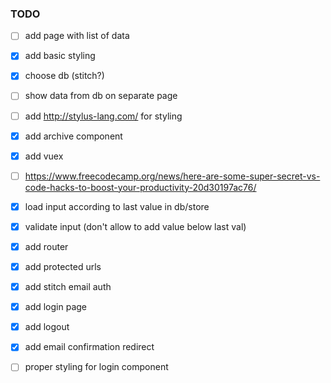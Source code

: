 ### TODO

- [ ] add page with list of data
- [x] add basic styling
- [x] choose db (stitch?)
- [ ] show data from db on separate page
- [ ] add http://stylus-lang.com/ for styling 
- [x] add archive component
- [x] add vuex
- [ ] https://www.freecodecamp.org/news/here-are-some-super-secret-vs-code-hacks-to-boost-your-productivity-20d30197ac76/
- [x] load input according to last value in db/store
- [x] validate input (don't allow to add value below last val)
- [x] add router
- [x] add protected urls
- [x] add stitch email auth
- [x] add login page
- [x] add logout
- [x] add email confirmation redirect
- [ ] proper styling for login component

